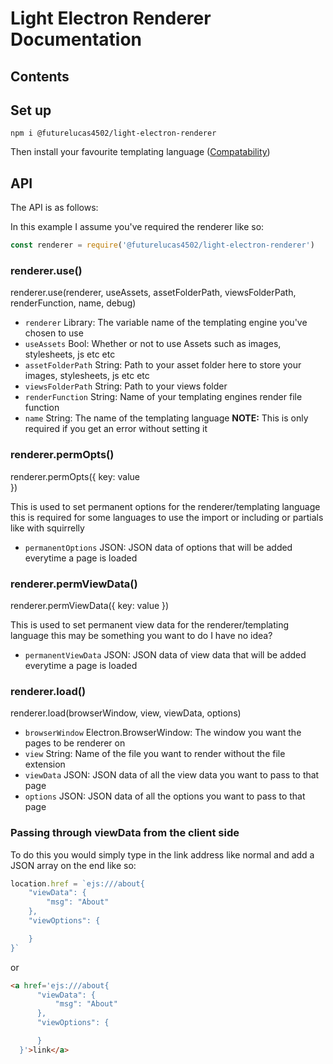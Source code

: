 # Light Electron Renderer Documentation

## Contents




## Set up

`npm i @futurelucas4502/light-electron-renderer`

Then install your favourite templating language ([Compatability](https://github.com/futurelucas4502/light-electron-renderer#confirmed-working-with))

## API

The API is as follows:

In this example I assume you've required the renderer like so:

```js
const renderer = require('@futurelucas4502/light-electron-renderer')
```

### renderer.use()

renderer.use(renderer, useAssets, assetFolderPath, viewsFolderPath, renderFunction, name, debug)

* `renderer` Library: The variable name of the templating engine you've chosen to use
* `useAssets` Bool: Whether or not to use Assets such as images, stylesheets, js etc etc
* `assetFolderPath` String: Path to your asset folder here to store your images, stylesheets, js etc etc
* `viewsFolderPath` String: Path to your views folder
* `renderFunction` String: Name of your templating engines render file function
* `name` String: The name of the templating language **NOTE:** This is only required if you get an error without setting it

### renderer.permOpts()

renderer.permOpts({
  key: value  
})

This is used to set permanent options for the renderer/templating language this is required for some languages to use the import or including or partials like with squirrelly

* `permanentOptions` JSON: JSON data of options that will be added everytime a page is loaded

### renderer.permViewData()

renderer.permViewData({
    key: value
})

This is used to set permanent view data for the renderer/templating language this may be something you want to do I have no idea?

* `permanentViewData` JSON: JSON data of view data that will be added everytime a page is loaded

### renderer.load()

renderer.load(browserWindow, view, viewData, options)

* `browserWindow` Electron.BrowserWindow: The window you want the pages to be renderer on
* `view` String: Name of the file you want to render without the file extension
* `viewData` JSON: JSON data of all the view data you want to pass to that page
* `options` JSON: JSON data of all the options you want to pass to that page

### Passing through viewData from the client side

To do this you would simply type in the link address like normal and add a JSON array on the end like so:

```js
location.href = `ejs:///about{
    "viewData": {
        "msg": "About"
    },
    "viewOptions": {

    }
}`
```

or

```html
<a href='ejs:///about{
      "viewData": {
          "msg": "About"
      },
      "viewOptions": {

      }
  }'>link</a>
```